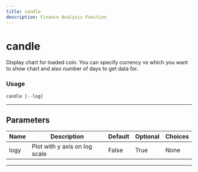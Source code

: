 ```yaml
---
title: candle
description: Finance Analysis Function
---
```


# candle

Display chart for loaded coin. You can specify currency vs which you want to show chart and also number of days to get data for.

### Usage

```python
candle [--log]
```

---

## Parameters

| Name | Description | Default | Optional | Choices |
| ---- | ----------- | ------- | -------- | ------- |
| logy | Plot with y axis on log scale | False | True | None |

---
